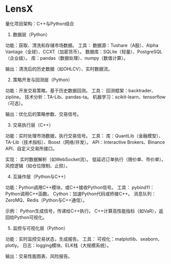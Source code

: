 # LensX

量化项目架构：C++与Python结合
1. 数据层（Python）

功能：获取、清洗和存储市场数据。
工具：
数据源：Tushare（A股）、Alpha Vantage（全球）、CCXT（加密货币）。
数据库：SQLite（轻量）、PostgreSQL（企业级）。
库：pandas（数据处理）、numpy（数值计算）。


输出：清洗后的历史数据（如OHLCV）、实时数据流。

2. 策略开发与回测层（Python）

功能：开发交易策略，基于历史数据回测。
工具：
回测框架：backtrader、zipline。
技术分析：TA-Lib、pandas-ta。
机器学习：scikit-learn、tensorflow（可选）。


输出：优化后的策略参数、交易信号。

3. 交易执行层（C++）

功能：实时处理市场数据，执行交易信号。
工具：
库：QuantLib（金融模型）、TA-Lib（技术指标）、Boost（网络/并发）。
API：Interactive Brokers、Binance API、自定义交易所接口。


实现：
实时数据解析（如WebSocket流）。
低延迟订单执行（限价单、市价单）。
风控逻辑（如仓位限制、止损）。



4. 互操作层（Python与C++）

功能：Python调用C++模块，或C++接收Python信号。
工具：
pybind11：Python调用C++函数。
Cython：加速Python代码或桥接C++。
消息队列：ZeroMQ、Redis（Python与C++通信）。


示例：
Python生成信号，传递给C++执行。
C++计算高性能指标（如VaR），返回给Python可视化。



5. 监控与可视化层（Python）

功能：实时监控交易状态，生成报告。
工具：
可视化：matplotlib、seaborn、plotly。
日志：logging模块、ELK栈（大规模系统）。


输出：交易性能图表、风险报告。


